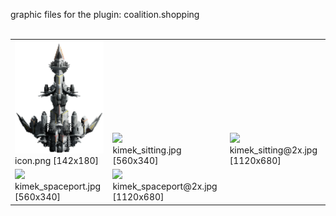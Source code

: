 graphic files for the plugin: coalition.shopping<br>
<br>
<table>
	<tr valign="bottom">
		<td><a href="https://github.com/zuckung/endless-sky-plugins/blob/main/myplugins/coalition.shopping/icon.png"><img src="https://raw.githubusercontent.com/zuckung/endless-sky-plugins/refs/heads/main/myplugins/coalition.shopping/icon.png" width="142" height="180"></a><br>
		icon.png [142x180]</td>
		<td><a href="https://github.com/zuckung/endless-sky-plugins/blob/main/myplugins/coalition.shopping/images/scene/kimek_sitting.jpg"><img src="https://raw.githubusercontent.com/zuckung/endless-sky-plugins/refs/heads/main/myplugins/coalition.shopping/images/scene/kimek_sitting.jpg" width="200"></a><br>
		kimek_sitting.jpg [560x340]</td>
		<td><a href="https://github.com/zuckung/endless-sky-plugins/blob/main/myplugins/coalition.shopping/images/scene/kimek_sitting@2x.jpg"><img src="https://raw.githubusercontent.com/zuckung/endless-sky-plugins/refs/heads/main/myplugins/coalition.shopping/images/scene/kimek_sitting@2x.jpg" width="200"></a><br>
		kimek_sitting@2x.jpg [1120x680]</td>
	</tr>
	<tr valign="bottom">
		<td><a href="https://github.com/zuckung/endless-sky-plugins/blob/main/myplugins/coalition.shopping/images/scene/kimek_spaceport.jpg"><img src="https://raw.githubusercontent.com/zuckung/endless-sky-plugins/refs/heads/main/myplugins/coalition.shopping/images/scene/kimek_spaceport.jpg" width="200"></a><br>
		kimek_spaceport.jpg [560x340]</td>
		<td><a href="https://github.com/zuckung/endless-sky-plugins/blob/main/myplugins/coalition.shopping/images/scene/kimek_spaceport@2x.jpg"><img src="https://raw.githubusercontent.com/zuckung/endless-sky-plugins/refs/heads/main/myplugins/coalition.shopping/images/scene/kimek_spaceport@2x.jpg" width="200"></a><br>
		kimek_spaceport@2x.jpg [1120x680]</td>
		<td></td>
	</tr>
</table>
